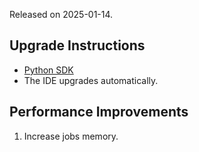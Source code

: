 Released on 2025-01-14.

## Upgrade Instructions

-   [Python SDK](../classiq_101/registration_installations.md/#platform-version-updates)
-   The IDE upgrades automatically.

## Performance Improvements

1. Increase jobs memory.
